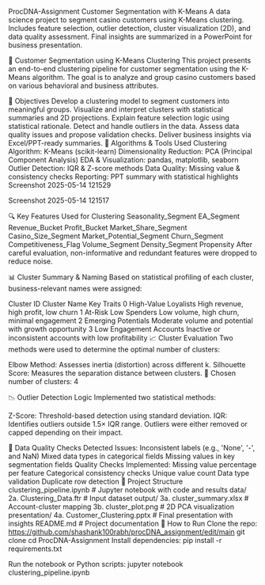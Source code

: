 ProcDNA-Assignment
Customer Segmentation with K-Means A data science project to segment casino customers using K-Means clustering. Includes feature selection, outlier detection, cluster visualization (2D), and data quality assessment. Final insights are summarized in a PowerPoint for business presentation.

🎯 Customer Segmentation using K-Means Clustering
This project presents an end-to-end clustering pipeline for customer segmentation using the K-Means algorithm. The goal is to analyze and group casino customers based on various behavioral and business attributes.

📌 Objectives
Develop a clustering model to segment customers into meaningful groups.
Visualize and interpret clusters with statistical summaries and 2D projections.
Explain feature selection logic using statistical rationale.
Detect and handle outliers in the data.
Assess data quality issues and propose validation checks.
Deliver business insights via Excel/PPT-ready summaries.
🧠 Algorithms & Tools Used
Clustering Algorithm: K-Means (scikit-learn)
Dimensionality Reduction: PCA (Principal Component Analysis)
EDA & Visualization: pandas, matplotlib, seaborn
Outlier Detection: IQR & Z-score methods
Data Quality: Missing value & consistency checks
Reporting: PPT summary with statistical highlights
Screenshot 2025-05-14 121529

Screenshot 2025-05-14 121517

🔍 Key Features Used for Clustering
Seasonality_Segment
EA_Segment
Revenue_Bucket
Profit_Bucket
Market_Share_Segment
Casino_Size_Segment
Market_Potential_Segment
Churn_Segment
Competitiveness_Flag
Volume_Segment
Density_Segment
Propensity
After careful evaluation, non-informative and redundant features were dropped to reduce noise.

📊 Cluster Summary & Naming
Based on statistical profiling of each cluster, business-relevant names were assigned:

Cluster ID	Cluster Name	Key Traits
0	High-Value Loyalists	High revenue, high profit, low churn
1	At-Risk Low Spenders	Low volume, high churn, minimal engagement
2	Emerging Potentials	Moderate volume and potential with growth opportunity
3	Low Engagement Accounts	Inactive or inconsistent accounts with low profitability
📈 Cluster Evaluation
Two methods were used to determine the optimal number of clusters:

Elbow Method: Assesses inertia (distortion) across different k.
Silhouette Score: Measures the separation distance between clusters.
📌 Chosen number of clusters: 4

📉 Outlier Detection Logic
Implemented two statistical methods:

Z-Score: Threshold-based detection using standard deviation.
IQR: Identifies outliers outside 1.5× IQR range.
Outliers were either removed or capped depending on their impact.

🧪 Data Quality Checks
Detected Issues:
Inconsistent labels (e.g., 'None', '-', and NaN)
Mixed data types in categorical fields
Missing values in key segmentation fields
Quality Checks Implemented:
Missing value percentage per feature
Categorical consistency checks
Unique value count
Data type validation
Duplicate row detection
📂 Project Structure
clustering_pipeline.ipynb # Jupyter notebook with code and results
data/ 2a. Clustering_Data.ftr # Input dataset
output/ 3a. cluster_summary.xlsx # Account-cluster mapping 3b. cluster_plot.png # 2D PCA visualization
presentation/ 4a. Customer_Clustering.pptx # Final presentation with insights
README.md # Project documentation
🚀 How to Run
Clone the repo: https://github.com/shashank100rabh/procDNA_assignment/edit/main
git clone 
cd ProcDNA-Assignment
Install dependencies:
pip install -r requirements.txt

Run the notebook or Python scripts:
jupyter notebook clustering_pipeline.ipynb
